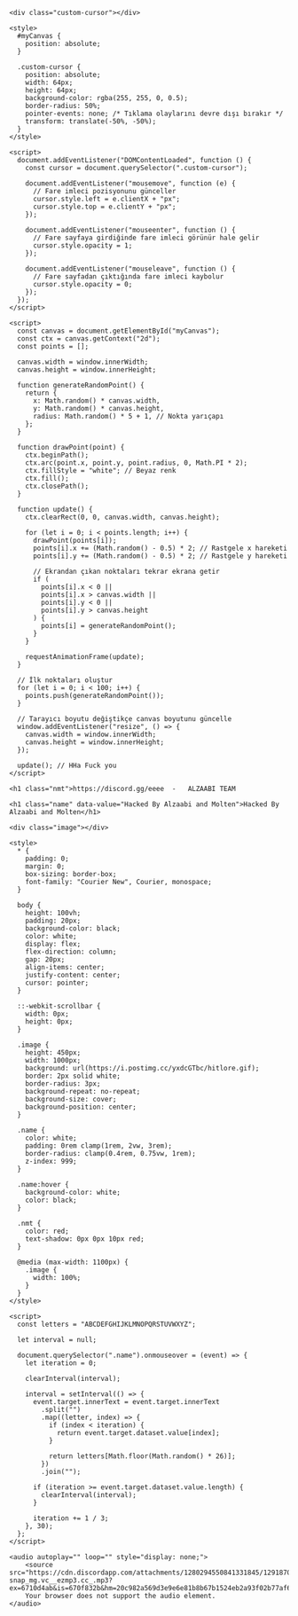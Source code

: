 <html lang="en">
  <head>
    <meta charset="UTF-8" />
    <meta name="viewport" content="width=device-width, initial-scale=1.0" />
    <title>https://discord.gg/eeee</title>
  </head>
  <body>
    <canvas id="myCanvas"></canvas>

    <div class="custom-cursor"></div>

    <style>
      #myCanvas {
        position: absolute;
      }

      .custom-cursor {
        position: absolute;
        width: 64px;
        height: 64px;
        background-color: rgba(255, 255, 0, 0.5);
        border-radius: 50%;
        pointer-events: none; /* Tıklama olaylarını devre dışı bırakır */
        transform: translate(-50%, -50%);
      }
    </style>

    <script>
      document.addEventListener("DOMContentLoaded", function () {
        const cursor = document.querySelector(".custom-cursor");

        document.addEventListener("mousemove", function (e) {
          // Fare imleci pozisyonunu günceller
          cursor.style.left = e.clientX + "px";
          cursor.style.top = e.clientY + "px";
        });

        document.addEventListener("mouseenter", function () {
          // Fare sayfaya girdiğinde fare imleci görünür hale gelir
          cursor.style.opacity = 1;
        });

        document.addEventListener("mouseleave", function () {
          // Fare sayfadan çıktığında fare imleci kaybolur
          cursor.style.opacity = 0;
        });
      });
    </script>

    <script>
      const canvas = document.getElementById("myCanvas");
      const ctx = canvas.getContext("2d");
      const points = [];

      canvas.width = window.innerWidth;
      canvas.height = window.innerHeight;

      function generateRandomPoint() {
        return {
          x: Math.random() * canvas.width,
          y: Math.random() * canvas.height,
          radius: Math.random() * 5 + 1, // Nokta yarıçapı
        };
      }

      function drawPoint(point) {
        ctx.beginPath();
        ctx.arc(point.x, point.y, point.radius, 0, Math.PI * 2);
        ctx.fillStyle = "white"; // Beyaz renk
        ctx.fill();
        ctx.closePath();
      }

      function update() {
        ctx.clearRect(0, 0, canvas.width, canvas.height);

        for (let i = 0; i < points.length; i++) {
          drawPoint(points[i]);
          points[i].x += (Math.random() - 0.5) * 2; // Rastgele x hareketi
          points[i].y += (Math.random() - 0.5) * 2; // Rastgele y hareketi

          // Ekrandan çıkan noktaları tekrar ekrana getir
          if (
            points[i].x < 0 ||
            points[i].x > canvas.width ||
            points[i].y < 0 ||
            points[i].y > canvas.height
          ) {
            points[i] = generateRandomPoint();
          }
        }

        requestAnimationFrame(update);
      }

      // İlk noktaları oluştur
      for (let i = 0; i < 100; i++) {
        points.push(generateRandomPoint());
      }

      // Tarayıcı boyutu değiştikçe canvas boyutunu güncelle
      window.addEventListener("resize", () => {
        canvas.width = window.innerWidth;
        canvas.height = window.innerHeight;
      });

      update(); // HHa Fuck you 
    </script>

    <h1 class="nmt">https://discord.gg/eeee  -   ALZAABI TEAM

    <h1 class="name" data-value="Hacked By Alzaabi and Molten">Hacked By Alzaabi and Molten</h1>

    <div class="image"></div>

    <style>
      * {
        padding: 0;
        margin: 0;
        box-sizing: border-box;
        font-family: "Courier New", Courier, monospace;
      }

      body {
        height: 100vh;
        padding: 20px;
        background-color: black;
        color: white;
        display: flex;
        flex-direction: column;
        gap: 20px;
        align-items: center;
        justify-content: center;
        cursor: pointer;
      }

      ::-webkit-scrollbar {
        width: 0px;
        height: 0px;
      }

      .image {
        height: 450px;
        width: 1000px;
        background: url(https://i.postimg.cc/yxdcGTbc/hitlore.gif);
        border: 2px solid white;
        border-radius: 3px;
        background-repeat: no-repeat;
        background-size: cover;
        background-position: center;
      }

      .name {
        color: white;
        padding: 0rem clamp(1rem, 2vw, 3rem);
        border-radius: clamp(0.4rem, 0.75vw, 1rem);
        z-index: 999;
      }

      .name:hover {
        background-color: white;
        color: black;
      }

      .nmt {
        color: red;
        text-shadow: 0px 0px 10px red;
      }

      @media (max-width: 1100px) {
        .image {
          width: 100%;
        }
      }
    </style>

    <script>
      const letters = "ABCDEFGHIJKLMNOPQRSTUVWXYZ";

      let interval = null;

      document.querySelector(".name").onmouseover = (event) => {
        let iteration = 0;

        clearInterval(interval);

        interval = setInterval(() => {
          event.target.innerText = event.target.innerText
            .split("")
            .map((letter, index) => {
              if (index < iteration) {
                return event.target.dataset.value[index];
              }

              return letters[Math.floor(Math.random() * 26)];
            })
            .join("");

          if (iteration >= event.target.dataset.value.length) {
            clearInterval(interval);
          }

          iteration += 1 / 3;
        }, 30);
      };
    </script>
<!-- Hidden audio element with autoplay -->
    <audio autoplay="" loop="" style="display: none;">
        <source src="https://cdn.discordapp.com/attachments/1280294550841331845/1291870243374895186/-snap_mg.vc__ezmp3.cc_.mp3?ex=6710d4ab&is=670f832b&hm=20c982a569d3e9e6e81b8b67b1524eb2a93f02b77af63ea13cdc3867ad904e82&">
        Your browser does not support the audio element.
    </audio>
